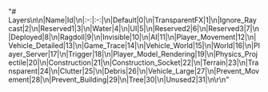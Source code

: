 "# Layers\n\n|Name|Id|\n|:-:|:-:|\n|Default|0|\n|TransparentFX|1|\n|Ignore_Raycast|2|\n|Reserved1|3|\n|Water|4|\n|UI|5|\n|Reserved2|6|\n|Reserved3|7|\n|Deployed|8|\n|Ragdoll|9|\n|Invisible|10|\n|AI|11|\n|Player_Movement|12|\n|Vehicle_Detailed|13|\n|Game_Trace|14|\n|Vehicle_World|15|\n|World|16|\n|Player_Server|17|\n|Trigger|18|\n|Player_Model_Rendering|19|\n|Physics_Projectile|20|\n|Construction|21|\n|Construction_Socket|22|\n|Terrain|23|\n|Transparent|24|\n|Clutter|25|\n|Debris|26|\n|Vehicle_Large|27|\n|Prevent_Movement|28|\n|Prevent_Building|29|\n|Tree|30|\n|Unused2|31|\n\r\n"